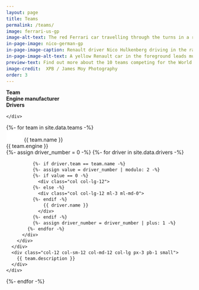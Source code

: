```yaml
---
layout: page
title: Teams
permalink: /teams/
image: ferrari-us-gp
image-alt-text: The red Ferrari car travelling through the turns in a race
in-page-image: nico-german-gp
in-page-image-caption: Renault driver Nico Hulkenberg driving in the rain during a wet 2019 German Grand Prix
in-page-image-alt-text: A yellow Renault car in the foreground leads multiple other Formula 1 cars in a rainy race
preview-text: Find out more about the 10 teams competing for the World Constructors' Championship. Mercedes are the reigning champions, and they face fierce competition from the likes of Ferrari and Red Bull.
image-credit:  XPB / James Moy Photography
order: 3
---
```


<div class="container">
  <div class="row">
    <div class="col-6 col-sm-6 col-md-3 col-lg-2 mt-auto">
      <strong>Team</strong>
    </div>
    <div class="col col-sm-6 col-md-3 col-lg-2 mt-auto">
      <strong>Engine manufacturer</strong>
    </div>
    <div class="col-12 col-sm-12 col-md col-lg-3 mt-auto d-none d-sm-none d-md-block">
      <strong>Drivers</strong>
    </div>
    <div class="col-12 mt-auto col-sm-12 col-md-12 col-lg px-3 pb-1 d-none d-sm-none d-md-none d-lg-block">

    </div>
  </div>
  {%- for team in site.data.teams -%}
      <div class="row align-middle border-top py-1 mt-1">
      <div class="col-6 col-sm-6 col-md-3 col-lg-2">
         <img src="/assets/images/flag_placeholder.png" class="flag flag-{{ team.country-code }}" /> <span class="pl-1">{{ team.name }}</span>
      </div>
      <div class="col col-sm-3 col-md-3 col-lg-2 px-3 pb-1">
        {{ team.engine }}
      </div>
      <div class="col-12 col-sm-12 col-md col-lg-3 pl-0">
        <div class="container">
          <div class="row">
            {%- assign driver_number = 0 -%}
            {%- for driver in site.data.drivers -%}

              {%- if driver.team == team.name -%}
              {%- assign value = driver_number | modulo: 2 -%}
              {%- if value == 0 -%}
                <div class="col col-lg-12">
              {%- else -%}
                <div class="col col-lg-12 ml-3 ml-md-0">
              {%- endif -%}
                  {{ driver.name }}
                </div>
              {%- endif -%}
              {%- assign driver_number = driver_number | plus: 1 -%}
            {%- endfor -%}
          </div>
        </div>
      </div>
      <div class="col-12 col-sm-12 col-md-12 col-lg px-3 pb-1 small">
        {{ team.description }}
      </div>
    </div>

  {%- endfor -%}
</div>

